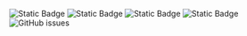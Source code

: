 ![Static Badge](https://img.shields.io/badge/blacklists-60-000000) ![Static Badge](https://img.shields.io/badge/blacklisted-2439736-cc0000) ![Static Badge](https://img.shields.io/badge/whitelisted-2244-00CC00) ![Static Badge](https://img.shields.io/badge/streaming_blacklist-28107-000000) ![GitHub issues](https://img.shields.io/github/issues/fabriziosalmi/blacklists)

